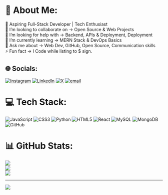 # 💫 About Me:
🔭 Aspiring Full-Stack Developer | Tech Enthusiast<br>👯 I’m looking to collaborate on → Open Source & Web Projects<br>🤝 I’m looking for help with → Backend, APIs & Deployment, Deployment<br>🌱 I’m currently learning → MERN Stack & DevOps Basics<br>💬 Ask me about → Web Dev, GitHub, Open Source, Communication skills<br>⚡ Fun fact → I Code while listing to $ sign.

## 🌐 Socials:
[![Instagram](https://img.shields.io/badge/Instagram-%23E4405F.svg?logo=Instagram&logoColor=white)](https://instagram.com/harshparekh9) [![LinkedIn](https://img.shields.io/badge/LinkedIn-%230077B5.svg?logo=linkedin&logoColor=white)](https://linkedin.com/in/harshparekh9) [![X](https://img.shields.io/badge/X-black.svg?logo=X&logoColor=white)](https://x.com/harshparrekh) [![email](https://img.shields.io/badge/Email-D14836?logo=gmail&logoColor=white)](mailto:harshparekh726@gmail.com) 

# 💻 Tech Stack:
![JavaScript](https://img.shields.io/badge/javascript-%23323330.svg?style=for-the-badge&logo=javascript&logoColor=%23F7DF1E) ![CSS3](https://img.shields.io/badge/css3-%231572B6.svg?style=for-the-badge&logo=css3&logoColor=white) ![Python](https://img.shields.io/badge/python-3670A0?style=for-the-badge&logo=python&logoColor=ffdd54) ![HTML5](https://img.shields.io/badge/html5-%23E34F26.svg?style=for-the-badge&logo=html5&logoColor=white) ![React](https://img.shields.io/badge/react-%2320232a.svg?style=for-the-badge&logo=react&logoColor=%2361DAFB) ![MySQL](https://img.shields.io/badge/mysql-4479A1.svg?style=for-the-badge&logo=mysql&logoColor=white) ![MongoDB](https://img.shields.io/badge/MongoDB-%234ea94b.svg?style=for-the-badge&logo=mongodb&logoColor=white) ![GitHub](https://img.shields.io/badge/github-%23121011.svg?style=for-the-badge&logo=github&logoColor=white)
# 📊 GitHub Stats:
![](https://github-readme-stats.vercel.app/api?username=harshparekh2&theme=dark&hide_border=false&include_all_commits=true&count_private=true)<br/>
![](https://nirzak-streak-stats.vercel.app/?user=harshparekh2&theme=dark&hide_border=false)<br/>
![](https://github-readme-stats.vercel.app/api/top-langs/?username=harshparekh2&theme=dark&hide_border=false&include_all_commits=true&count_private=true&layout=compact)

---
[![](https://visitcount.itsvg.in/api?id=harshparekh2&icon=0&color=0)](https://visitcount.itsvg.in)

<!-- Proudly created with GPRM ( https://gprm.itsvg.in ) -->
